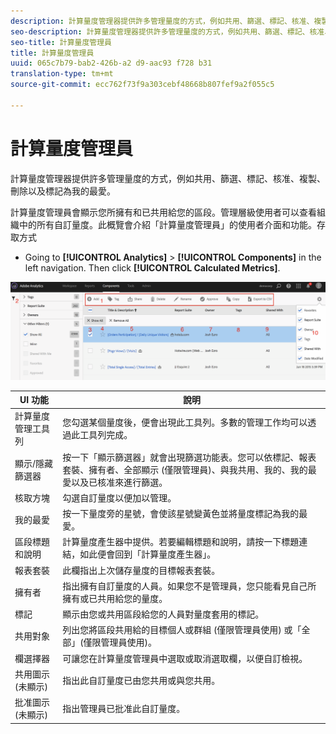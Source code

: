 ```yaml
---
description: 計算量度管理器提供許多管理量度的方式，例如共用、篩選、標記、核准、複製、刪除以及標記為我的最愛。
seo-description: 計算量度管理器提供許多管理量度的方式，例如共用、篩選、標記、核准、複製、刪除以及標記為我的最愛。
seo-title: 計算量度管理員
title: 計算量度管理員
uuid: 065c7b79-bab2-426b-a2 d9-aac93 f728 b31
translation-type: tm+mt
source-git-commit: ecc762f73f9a303cebf48668b807fef9a2f055c5

---
```



# 計算量度管理員

計算量度管理器提供許多管理量度的方式，例如共用、篩選、標記、核准、複製、刪除以及標記為我的最愛。

計算量度管理員會顯示您所擁有和已共用給您的區段。管理層級使用者可以查看組織中的所有自訂量度。此概覽會介紹「計算量度管理員」的使用者介面和功能。存取方式

* Going to **[!UICONTROL Analytics]** &gt; **[!UICONTROL Components]** in the left navigation. Then click **[!UICONTROL Calculated Metrics]**.

![](assets/calcmet_mgr_ui.png)

| UI 功能 | 說明 |
|---|---|
| 計算量度管理工具列 | 您勾選某個量度後，便會出現此工具列。多數的管理工作均可以透過此工具列完成。 |
| 顯示/隱藏篩選器 | 按一下「顯示篩選器」就會出現篩選功能表。您可以依標記、報表套裝、擁有者、全部顯示 (僅限管理員)、與我共用、我的、我的最愛以及已核准來進行篩選。 |
| 核取方塊 | 勾選自訂量度以便加以管理。 |
| 我的最愛 | 按一下量度旁的星號，會使該星號變黃色並將量度標記為我的最愛。 |
| 區段標題和說明 | 計算量度產生器中提供。若要編輯標題和說明，請按一下標題連結，如此便會回到「計算量度產生器」。 |
| 報表套裝 | 此欄指出上次儲存量度的目標報表套裝。 |
| 擁有者 | 指出擁有自訂量度的人員。如果您不是管理員，您只能看見自己所擁有或已共用給您的量度。 |
| 標記 | 顯示由您或共用區段給您的人員對量度套用的標記。 |
| 共用對象 | 列出您將區段共用給的目標個人或群組 (僅限管理員使用) 或「全部」(僅限管理員使用)。 |
| 欄選擇器 | 可讓您在計算量度管理員中選取或取消選取欄，以便自訂檢視。 |
| 共用圖示  (未顯示) | 指出此自訂量度已由您共用或與您共用。 |
| 批准圖示  (未顯示) | 指出管理員已批准此自訂量度。 |
